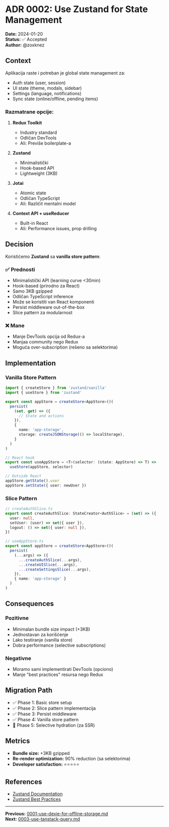 # ADR 0002: Use Zustand for State Management

**Date:** 2024-01-20  
**Status:** ✅ Accepted  
**Author:** @zoxknez

## Context

Aplikacija raste i potreban je global state management za:
- Auth state (user, session)
- UI state (theme, modals, sidebar)
- Settings (language, notifications)
- Sync state (online/offline, pending items)

### Razmatrane opcije:

1. **Redux Toolkit**
   - Industry standard
   - Odličan DevTools
   - Ali: Previše boilerplate-a
   
2. **Zustand**
   - Minimalistički
   - Hook-based API
   - Lightweight (3KB)
   
3. **Jotai**
   - Atomic state
   - Odličan TypeScript
   - Ali: Različit mentalni model
   
4. **Context API + useReducer**
   - Built-in React
   - Ali: Performance issues, prop drilling

## Decision

Koristićemo **Zustand** sa **vanilla store pattern**:

### ✅ Prednosti

- Minimalistički API (learning curve <30min)
- Hook-based (prirodno za React)
- Samo 3KB gzipped
- Odličan TypeScript inference
- Može se koristiti van React komponenti
- Persist middleware out-of-the-box
- Slice pattern za modularnost

### ❌ Mane

- Manje DevTools opcija od Redux-a
- Manjaa community nego Redux
- Moguća over-subscription (rešeno sa selektorima)

## Implementation

### Vanilla Store Pattern

```typescript
import { createStore } from 'zustand/vanilla'
import { useStore } from 'zustand'

export const appStore = createStore<AppStore>()(
  persist(
    (set, get) => ({
      // State and actions
    }),
    {
      name: 'app-storage',
      storage: createJSONStorage(() => localStorage),
    }
  )
)

// React hook
export const useAppStore = <T>(selector: (state: AppStore) => T) => 
  useStore(appStore, selector)

// Outside React
appStore.getState().user
appStore.setState({ user: newUser })
```

### Slice Pattern

```typescript
// createAuthSlice.ts
export const createAuthSlice: StateCreator<AuthSlice> = (set) => ({
  user: null,
  setUser: (user) => set({ user }),
  logout: () => set({ user: null }),
})

// useAppStore.ts
export const appStore = createStore<AppStore>()(
  persist(
    (...args) => ({
      ...createAuthSlice(...args),
      ...createUISlice(...args),
      ...createSettingsSlice(...args),
    }),
    { name: 'app-storage' }
  )
)
```

## Consequences

### Pozitivne

- Minimalan bundle size impact (+3KB)
- Jednostavan za korišćenje
- Lako testiranje (vanilla store)
- Dobra performance (selective subscriptions)

### Negativne

- Moramo sami implementirati DevTools (opciono)
- Manje "best practices" resursa nego Redux

## Migration Path

- ✅ Phase 1: Basic store setup
- ✅ Phase 2: Slice pattern implementacija
- ✅ Phase 3: Persist middleware
- ✅ Phase 4: Vanilla store pattern
- 🔄 Phase 5: Selective hydration (za SSR)

## Metrics

- **Bundle size:** +3KB gzipped
- **Re-render optimization:** 90% reduction (sa selektorima)
- **Developer satisfaction:** ⭐⭐⭐⭐⭐

## References

- [Zustand Documentation](https://zustand-demo.pmnd.rs/)
- [Zustand Best Practices](https://github.com/pmndrs/zustand/blob/main/docs/guides/practice-with-no-store-actions.md)

---

**Previous:** [0001-use-dexie-for-offline-storage.md](./0001-use-dexie-for-offline-storage.md)  
**Next:** [0003-use-tanstack-query.md](./0003-use-tanstack-query.md)

